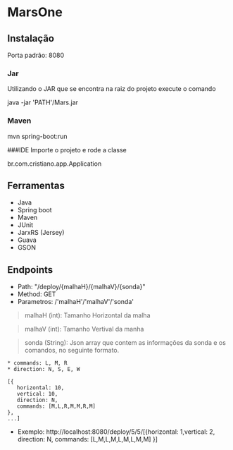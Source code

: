 # MarsOne

## Instalação
Porta padrão: 8080
### Jar
Utilizando o JAR que se encontra na raiz do projeto execute o comando

java -jar 'PATH'/Mars.jar

### Maven
mvn spring-boot:run

###IDE
Importe o projeto e rode a classe

br.com.cristiano.app.Application

## Ferramentas
* Java
* Spring boot
* Maven
* JUnit
* JarxRS (Jersey)
* Guava
* GSON

## Endpoints

 * Path: "/deploy/{malhaH}/{malhaV}/{sonda}"
 * Method: GET
 * Parametros: /'malhaH'/'malhaV'/'sonda'
 > malhaH (int): Tamanho Horizontal da malha

 > malhaV (int): Tamanho Vertival da manha
 
 > sonda (String): Json array que contem as informações da sonda e os comandos, no seguinte formato.
    
    * commands: L, M, R
    * direction: N, S, E, W
 ```
 [{
    horizontal: 10,
    vertical: 10,
    direction: N,
    commands: [M,L,R,M,M,R,M]
 },
 ...]
 ```
 * Exemplo: http://localhost:8080/deploy/5/5/[{horizontal: 1,vertical: 2, direction: N, commands: [L,M,L,M,L,M,L,M,M] }]
